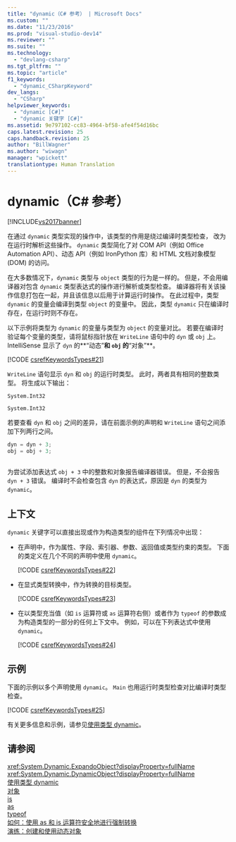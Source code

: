 ```yaml
---
title: "dynamic（C# 参考） | Microsoft Docs"
ms.custom: ""
ms.date: "11/23/2016"
ms.prod: "visual-studio-dev14"
ms.reviewer: ""
ms.suite: ""
ms.technology: 
  - "devlang-csharp"
ms.tgt_pltfrm: ""
ms.topic: "article"
f1_keywords: 
  - "dynamic_CSharpKeyword"
dev_langs: 
  - "CSharp"
helpviewer_keywords: 
  - "dynamic [C#]"
  - "dynamic 关键字 [C#]"
ms.assetid: 9e797102-cc83-4964-bf58-afe4f54d16bc
caps.latest.revision: 25
caps.handback.revision: 25
author: "BillWagner"
ms.author: "wiwagn"
manager: "wpickett"
translationtype: Human Translation
---
```

# dynamic（C# 参考）
[!INCLUDE[vs2017banner](../../../csharp/includes/vs2017banner.md)]

在通过 `dynamic` 类型实现的操作中，该类型的作用是绕过编译时类型检查，  改为在运行时解析这些操作。  `dynamic` 类型简化了对 COM API（例如 Office Automation API）、动态 API（例如 IronPython 库）和 HTML 文档对象模型 \(DOM\) 的访问。  
  
 在大多数情况下，`dynamic` 类型与 `object` 类型的行为是一样的。  但是，不会用编译器对包含 `dynamic` 类型表达式的操作进行解析或类型检查。  编译器将有关该操作信息打包在一起，并且该信息以后用于计算运行时操作。  在此过程中，类型 `dynamic` 的变量会编译到类型 `object` 的变量中。  因此，类型 `dynamic` 只在编译时存在，在运行时则不存在。  
  
 以下示例将类型为 `dynamic` 的变量与类型为 `object` 的变量对比。  若要在编译时验证每个变量的类型，请将鼠标指针放在 `WriteLine` 语句中的 `dyn` 或 `obj` 上。  IntelliSense 显示了 `dyn` 的**“动态”**和 `obj` 的**“对象”**。  
  
 [!CODE [csrefKeywordsTypes#21](../CodeSnippet/VS_Snippets_VBCSharp/csrefKeywordsTypes#21)]  
  
 `WriteLine` 语句显示 `dyn` 和 `obj` 的运行时类型。  此时，两者具有相同的整数类型。  将生成以下输出：  
  
 `System.Int32`  
  
 `System.Int32`  
  
 若要查看 `dyn` 和 `obj` 之间的差异，请在前面示例的声明和 `WriteLine` 语句之间添加下列两行之间。  
  
```c#  
dyn = dyn + 3;  
obj = obj + 3;  
  
```  
  
 为尝试添加表达式 `obj + 3` 中的整数和对象报告编译器错误。  但是，不会报告 `dyn + 3` 错误。  编译时不会检查包含 `dyn` 的表达式，原因是 `dyn` 的类型为 `dynamic`。  
  
## 上下文  
 `dynamic` 关键字可以直接出现或作为构造类型的组件在下列情况中出现：  
  
-   在声明中，作为属性、字段、索引器、参数、返回值或类型约束的类型。  下面的类定义在几个不同的声明中使用 `dynamic`。  
  
     [!CODE [csrefKeywordsTypes#22](../CodeSnippet/VS_Snippets_VBCSharp/csrefKeywordsTypes#22)]  
  
-   在显式类型转换中，作为转换的目标类型。  
  
     [!CODE [csrefKeywordsTypes#23](../CodeSnippet/VS_Snippets_VBCSharp/csrefKeywordsTypes#23)]  
  
-   在以类型充当值（如 `is` 运算符或 `as` 运算符右侧）或者作为 `typeof` 的参数成为构造类型的一部分的任何上下文中。  例如，可以在下列表达式中使用 `dynamic`。  
  
     [!CODE [csrefKeywordsTypes#24](../CodeSnippet/VS_Snippets_VBCSharp/csrefKeywordsTypes#24)]  
  
## 示例  
 下面的示例以多个声明使用 `dynamic`。  `Main` 也用运行时类型检查对比编译时类型检查。  
  
 [!CODE [csrefKeywordsTypes#25](../CodeSnippet/VS_Snippets_VBCSharp/csrefKeywordsTypes#25)]  
  
 有关更多信息和示例，请参见[使用类型 dynamic](../../../csharp/programming-guide/types/using-type-dynamic.md)。  
  
## 请参阅  
 <xref:System.Dynamic.ExpandoObject?displayProperty=fullName>   
 <xref:System.Dynamic.DynamicObject?displayProperty=fullName>   
 [使用类型 dynamic](../../../csharp/programming-guide/types/using-type-dynamic.md)   
 [对象](../../../csharp/language-reference/keywords/object.md)   
 [is](../../../csharp/language-reference/keywords/is.md)   
 [as](../../../csharp/language-reference/keywords/as.md)   
 [typeof](../../../csharp/language-reference/keywords/typeof.md)   
 [如何：使用 as 和 is 运算符安全地进行强制转换](../../../csharp/programming-guide/types/how-to-safely-cast-by-using-as-and-is-operators.md)   
 [演练：创建和使用动态对象](../../../csharp/programming-guide/types/walkthrough-creating-and-using-dynamic-objects.md)